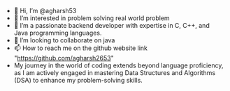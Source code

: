 - 👋 Hi, I’m @agharsh53
- 👀 I’m interested in problem solving real world problem
- 🌱 I’m a passionate backend developer with expertise in C, C++, and Java programming languages.
- 💞️ I’m looking to collaborate on java
- 📫 How to reach me on the github website link "https://github.com/agharsh2653"
- My journey in the world of coding extends beyond language proficiency, as I am actively engaged in mastering Data Structures and Algorithms (DSA) to enhance my problem-solving skills.

<!---
agharsh53 is a ✨ special ✨ repository because its `README.md` (this file) appears on your GitHub profile.
You can click the Preview link to take a look at your changes.
--->

